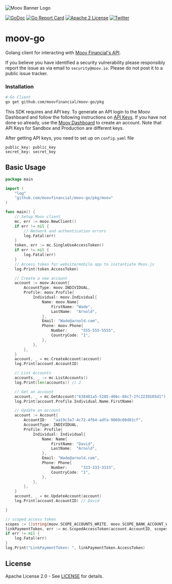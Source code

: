 ![Moov Banner Logo](https://github.com/moovfinancial/moov-go/assets/120951/3632d9ea-0c64-40e5-8f9e-b13b28b5e197)

[![GoDoc](https://godoc.org/github.com/moovfinancial/moovgo?status.svg)](https://godoc./github.com/moovfinancial/moov-go)
[![Go Report Card](https://goreportcard.com/badge/github.com/moovfinancial/moov-go)](https://goreportcard.com/report/github.com/moovfinancial/moov-go)
[![Apache 2 License](https://img.shields.io/badge/license-Apache2-blue.svg)](https://raw.githubusercontent.com/moovfinancial/moov-go/master/LICENSE)
[![Twitter](https://img.shields.io/twitter/follow/moov?style=social)](https://twitter.com/moov?lang=en)

# moov-go

Golang client for interacting with [Moov Financial's API](https://moov.io/product/).

If you believe you have identified a security vulnerability please responsibly report the issue as via email to `security@moov.io`. Please do not post it to a public issue tracker.

### Installation

```bash
# Go Client
go get github.com/moovfinancial/moov-go/pkg
```

This SDK requires and API key. To generate an API login to the Moov Dashboard and follow the following instructions on [API Keys](https://docs.moov.io/guides/get-started/api-keys/). If you have not done so already, use the [Moov Dashboard](https://dashboard.moov.io/signup) to create an account. Note that API Keys for Sandbox and Production are different keys.

After getting API keys, you need to set up on `config.yaml` file
```
public_key: public_key
secret_key: secret_key
```

## Basic Usage

```go
package main

import (
	"log"
	"github.com/moovfinancial/moov-go/pkg/moov"
)

func main() {
	// Setup Moov client
    mc, err := moov.NewClient()
	if err != nil {
        // Network and authentication errors
		log.Fatal(err)
	}
	token, err := mc.SingleUseAccessToken()
	if err != nil {
		log.Fatal(err)
	}
	// Access token for website/mobile app to instantiate Moov.js
	log.Print(token.AccessToken)

	// Create a new account
	account := moov.Account{
		AccountType: moov.INDIVIDUAL,
		Profile: moov.Profile{
			Individual: moov.Individual{
				Name: moov.Name{
					FirstName: "Wade",
					LastName:  "Arnold",
				},
				Email: "Wade@arnold.com",
				Phone: moov.Phone{
					Number:      "555-555-5555",
					CountryCode: "1",
				},
			},
		},
	}
	account, _ = mc.CreateAccount(account)
	log.Print(account.AccountID)

	// List Accounts
	accounts, _ := mc.ListAccounts()
	log.Print(len(accounts)) // 2

	// Get an account
	account, _ = mc.GetAccount("638481a5-5205-406c-84c7-2fc2239105d1")
	log.Print(account.Profile.Individual.Name.FirstName)

	// Update an account
	account := Account{
		AccountID:   "aa19c3a7-4c72-4f64-adfa-9069c80d81cf",
		AccountType: INDIVIDUAL,
		Profile: Profile{
			Individual: Individual{
				Name: Name{
					FirstName: "David",
					LastName:  "Arnold",
				},
				Email: "Wade@arnold.com",
				Phone: Phone{
					Number:      "333-333-3333",
					CountryCode: "1",
				},
			},
		},
	}
	account, _ = mc.UpdateAccount(account)
	log.Print(account.AccountID) // David

}

// scoped access token
scopes := []string{moov.SCOPE_ACCOUNTS_WRITE, moov.SCOPE_BANK_ACCOUNT_WRITE, moov.SCOPE_CARDS_WRITE}
linkPaymentToken, err := mc.ScopedAccessToken(account.AccountID, scopes)
if err != nil {
	log.Fatal(err)
}
log.Print("LinkPaymentToken: ", linkPaymentToken.AccessToken)

```

## License

Apache License 2.0 - See [LICENSE](LICENSE) for details.
